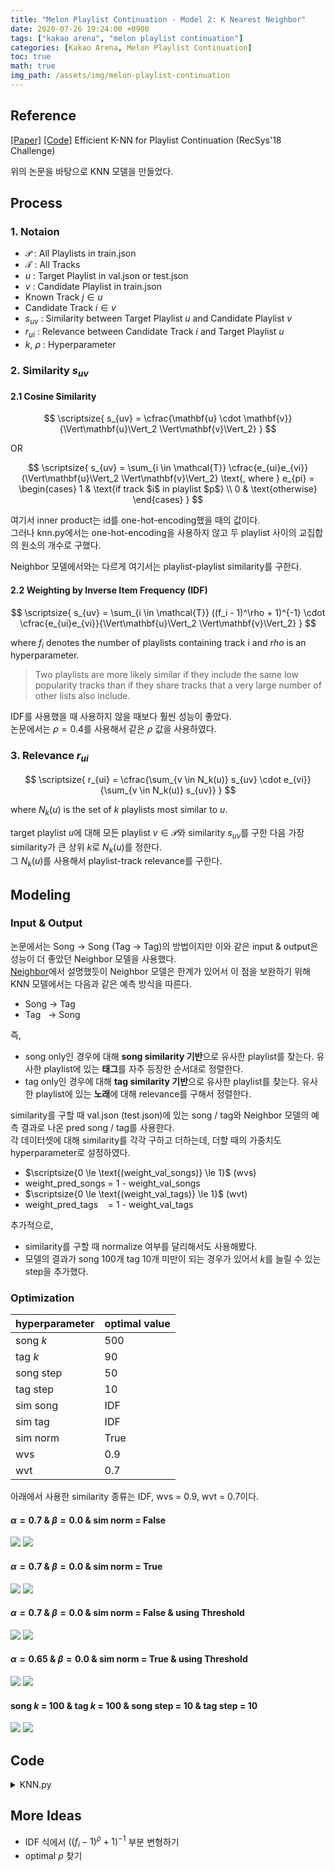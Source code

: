 ```yaml
---
title: "Melon Playlist Continuation - Model 2: K Nearest Neighbor"
date: 2020-07-26 19:24:00 +0900
tags: ["kakao arena", "melon playlist continuation"]
categories: [Kakao Arena, Melon Playlist Continuation]
toc: true
math: true
img_path: /assets/img/melon-playlist-continuation
---
```


## Reference

[[Paper]](https://eprints.sztaki.hu/9560/1/Kelen_1_30347064_ny.pdf) [[Code]](https://github.com/proto-n/recsys-challenge-2018) Efficient K-NN for Playlist Continuation (RecSys'18 Challenge)

위의 논문을 바탕으로 KNN 모델을 만들었다.

## Process
### 1. Notaion

- $\mathcal{P}$ : All Playlists in train.json
- $\mathcal{T}$ : All Tracks
- $u$ : Target Playlist in val.json or test.json
- $v$ : Candidate Playlist in train.json
- Known Track $j \in u$
- Candidate Track $i \in v$
- $s_{uv}$ : Similarity between Target Playlist $u$ and Candidate Playlist $v$
- $r_{ui}$ : Relevance between Candidate Track $i$ and Target Playlist $u$
- $k$, $\rho$ : Hyperparameter

### 2. Similarity $s_{uv}$
#### 2.1 Cosine Similarity

$$
\scriptsize{
s_{uv} = \cfrac{\mathbf{u} \cdot \mathbf{v}}{\Vert\mathbf{u}\Vert_2 \Vert\mathbf{v}\Vert_2}
}
$$

OR

$$
\scriptsize{
s_{uv} = \sum_{i \in \mathcal{T}} \cfrac{e_{ui}e_{vi}}{\Vert\mathbf{u}\Vert_2 \Vert\mathbf{v}\Vert_2}
\text{, where  } e_{pi} =
\begin{cases}
1 & \text{if track $i$ in playlist $p$} \\
0 & \text{otherwise}
\end{cases}
}
$$

여기서 inner product는 id를 one-hot-encoding했을 때의 값이다.<br>
그러나 knn.py에서는 one-hot-encoding을 사용하지 않고 두 playlist 사이의 교집합의 원소의 개수로 구했다.

Neighbor 모델에서와는 다르게 여기서는 playlist-playlist similarity를 구한다.

#### 2.2 Weighting by Inverse Item Frequency (IDF)

$$
\scriptsize{
s_{uv} = \sum_{i \in \mathcal{T}} ((f_i - 1)^\rho + 1)^{-1} \cdot \cfrac{e_{ui}e_{vi}}{\Vert\mathbf{u}\Vert_2 \Vert\mathbf{v}\Vert_2}
}
$$

where $f_i$ denotes the number of playlists containing track i and $rho$ is an hyperparameter.


> Two playlists are more likely similar if they include the same low popularity tracks than if they share tracks that a very large number of other lists also include.

IDF를 사용했을 때 사용하지 않을 때보다 훨씬 성능이 좋았다.<br>
논문에서는 $\rho = 0.4$를 사용해서 같은 $\rho$ 값을 사용하였다.

### 3. Relevance $r_{ui}$

$$
\scriptsize{
r_{ui} = \cfrac{\sum_{v \in N_k(u)} s_{uv} \cdot e_{vi}}{\sum_{v \in N_k(u)} s_{uv}}
}
$$

where $N_k(u)$ is the set of $k$ playlists most similar to $u$.

target playlist $u$에 대해 모든 playlist $v \in \mathcal{P}$와 similarity $s_{uv}$를 구한 다음 가장 similarity가 큰 상위 $k$로 $N_k(u)$를 정한다.<br>
그 $N_k(u)$를 사용해서 playlist-track relevance를 구한다.


## Modeling
### Input & Output

논문에서는 Song &#8594; Song (Tag &#8594; Tag)의 방법이지만 이와 같은 input & output은 성능이 더 좋았던 Neighbor 모델을 사용했다.<br>
[Neighbor](/posts/melon-playlist-continuation-neighbor)에서 설명했듯이 Neighbor 모델은 한계가 있어서 이 점을 보완하기 위해 KNN 모델에서는 다음과 같은 예측 방식을 따른다.

- Song &#8594; Tag
- Tag &nbsp;  &#8594; Song

즉,
- song only인 경우에 대해 **song similarity 기반**으로 유사한 playlist를 찾는다. 유사한 playlist에 있는 **태그**를 자주 등장한 순서대로 정렬한다.
- tag only인 경우에 대해 **tag similarity 기반**으로 유사한 playlist를 찾는다. 유사한 playlist에 있는 **노래**에 대해 relevance를 구해서 정렬한다.

similarity를 구할 때 val.json (test.json)에 있는 song / tag와 Neighbor 모델의 예측 결과로 나온 pred song / tag를 사용한다.<br>
각 데이터셋에 대해 similarity를 각각 구하고 더하는데, 더할 때의 가중치도 hyperparameter로 설정하였다.

- $\scriptsize{0 \le \text{(weight_val_songs)} \le 1}$ (wvs)
- weight_pred_songs = 1 - weight_val_songs
- $\scriptsize{0 \le \text{(weight_val_tags)} \le 1}$ (wvt)
- weight_pred_tags &nbsp;&nbsp; = 1 - weight_val_tags

추가적으로,
- similarity를 구할 때 normalize 여부를 달리해서도 사용해봤다.
- 모델의 결과가 song 100개 tag 10개 미만이 되는 경우가 있어서 $k$를 늘릴 수 있는 step을 추가했다.


### Optimization

hyperparameter | optimal value
:---|:---
song $k$ | 500
tag $k$ | 90
song step | 50
tag step | 10
sim song | IDF
sim tag | IDF
sim norm | True
wvs | 0.9
wvt | 0.7

아래에서 사용한 similarity 종류는 IDF, wvs = 0.9, wvt = 0.7이다.

#### $\alpha = 0.7$ & $\beta = 0.0$ & sim norm = False

![](after_merging_knn_song_score_comparison.png)
![](after_merging_knn_tag_score_comparison.png)

#### $\alpha = 0.7$ & $\beta = 0.0$ & sim norm = True

![](after_merging_knn_song_norm_score_comparison.png)
![](after_merging_knn_tag_norm_score_comparison.png)


#### $\alpha = 0.7$ & $\beta = 0.0$ & sim norm = False & using Threshold

![](threshold_knn_song_score_comparison.png)
![](threshold_knn_tag_score_comparison.png)


#### $\alpha = 0.65$ & $\beta = 0.0$ & sim norm = True & using Threshold

![](threshold_knn_song_norm_alpha65_score_comparison.png)
![](threshold_knn_tag_norm_alpha65_score_comparison.png)


#### song $k$ = 100 & tag $k$ = 100 & song step = 10 & tag step = 10

![](neighbor_songk100_step10_score_comparison.png)
![](neighbor_tagk100_step10_score_comparison.png)


## Code

<details>
<summary>KNN.py</summary>
<div markdown="1">

``` python
import numpy as np
import pandas as pd
from collections import Counter
from data_util import tag_id_meta


class KNN:
    '''
    K Nearest Neighbor
    '''

    __version__ = "KNN-2.0"

    def __init__(self, song_k, tag_k, rho=0.4, \
                 song_k_step=50, tag_k_step=10, \
                 weight_val_songs=0.5, weight_pred_songs=0.5, \
                 weight_val_tags=0.5, weight_pred_tags=0.5, \
                 sim_songs="idf", sim_tags="idf", sim_normalize=False, \
                 train=None, val=None, song_meta=None, pred=None):
        '''
        song_k, tag_k, song_k_step, tag_k_step : int
        rho : float; 0.4(default) only for idf
        weights : float
        sim_songs, sim_tags : "idf"(default), "cos"
        sim_normalize : boolean;
        '''
        ### data sets
        self.train_id    = train["id"].copy()
        self.train_songs = train["songs"].copy()
        self.train_tags  = train["tags"].copy()

        self.val_id    = val["id"].copy()
        self.val_songs = val["songs"].copy()
        self.val_tags  = val["tags"].copy()
        self.val_updt_date = val["updt_date"].copy()

        self.song_meta_issue_date = song_meta["issue_date"].copy().astype(np.int64)

        self.pred_songs = pred["songs"].copy()
        self.pred_tags  = pred["tags"].copy()

        self.freq_songs = None
        self.freq_tags  = None

        self.song_k = song_k
        self.tag_k  = tag_k
        self.song_k_step = song_k_step
        self.tag_k_step  = tag_k_step
        self.rho = rho
        self.weight_val_songs  = weight_val_songs
        self.weight_pred_songs = weight_pred_songs
        self.weight_val_tags   = weight_val_tags
        self.weight_pred_tags  = weight_pred_tags

        self.sim_songs     = sim_songs
        self.sim_tags      = sim_tags
        self.sim_normalize = sim_normalize

        self.__version__ = KNN.__version__

        _, id_to_tag = tag_id_meta(train, val)

        TOTAL_SONGS = song_meta.shape[0]  # total number of songs
        TOTAL_TAGS  = len(id_to_tag)      # total number of tags

        ### transform date format in val
        for idx in self.val_id.index:
            self.val_updt_date.at[idx] = int(''.join(self.val_updt_date[idx].split()[0].split('-')))
        self.val_updt_date.astype(np.int64)


        if self.sim_songs == "idf":

            self.freq_songs = np.zeros(TOTAL_SONGS, dtype=np.int64)
            for _songs in self.train_songs:
                self.freq_songs[_songs] += 1

        if self.sim_tags == "idf":

            self.freq_tags = np.zeros(TOTAL_TAGS, dtype=np.int64)
            for _tags in self.train_tags:
                self.freq_tags[_tags] += 1

        del train, val, song_meta, pred


    def predict(self):
        '''
        @returns : pandas.DataFrame; columns=['id', 'songs', 'tags']
        '''

        _range = range(self.val_id.size)

        pred = []
        all_songs = [set(songs) for songs in self.train_songs] # list of set
        all_tags =  [set(tags) for tags in self.train_tags]    # list of set

        for uth in _range:

            # predict songs by tags
            if self.val_songs[uth] == [] and self.val_tags[uth] != []:
                playlist_tags_in_pred = set(self.pred_tags[uth])
                playlist_tags_in_val  = set(self.val_tags[uth])
                playlist_updt_date = self.val_updt_date[uth]
                simTags_in_pred = np.array([self._sim(playlist_tags_in_pred, vplaylist, self.sim_tags, opt='tags') for vplaylist in all_tags])
                simTags_in_val  = np.array([self._sim(playlist_tags_in_val , vplaylist, self.sim_tags, opt='tags') for vplaylist in all_tags])
                simTags = ((self.weight_pred_tags * simTags_in_pred) / (len(playlist_tags_in_pred))) + \
                          ((self.weight_val_tags * simTags_in_val) / (len(playlist_tags_in_val)))
                songs = set()

                try:
                    song_k = min(len(simTags[simTags > 0]), self.song_k)

                except:
                    song_k = self.song_k

                while len(songs) < 100:
                    top = simTags.argsort()[-song_k:]
                    _songs = []

                    for vth in top:
                        _songs += self.train_songs[vth]
                    songs = set(_songs)

                    # check if issue_date of songs is earlier than updt_date of playlist
                    date_checked = []
                    for track_i in songs:
                        if self.song_meta_issue_date[track_i] <= playlist_updt_date:
                            date_checked.append(track_i)
                    songs = set(date_checked)

                    song_k += self.song_k_step

                norm = simTags[top].sum()
                if norm == 0:
                    norm = 1.0e+10 # FIXME

                relevance = np.array([(song, np.sum([simTags[vth] if song in all_songs[vth] else 0 for vth in top]) / norm) for song in songs])
                relevance = relevance[relevance[:, 1].argsort()][-100:][::-1]
                pred_songs = relevance[:, 0].astype(np.int64).tolist()

                pred.append({
                "id" : int(self.val_id[uth]),
                "songs" : pred_songs,
                "tags" : self.pred_tags[uth]
                })

            # predict tags using songs
            elif self.val_songs[uth] != [] and self.val_tags[uth] == []:
                playlist_songs_in_pred = set(self.pred_songs[uth])
                playlist_songs_in_val  = set(self.val_songs[uth])
                simSongs_in_pred = np.array([self._sim(playlist_songs_in_pred, vplaylist, self.sim_songs, opt='songs') for vplaylist in all_songs])
                simSongs_in_val  = np.array([self._sim(playlist_songs_in_val , vplaylist, self.sim_songs, opt='songs') for vplaylist in all_songs])
                simSongs = ((self.weight_pred_songs * simSongs_in_pred) / (len(playlist_songs_in_pred))) + \
                           ((self.weight_val_songs * simSongs_in_val)  /  (len(playlist_songs_in_val)))
                tags = []

                try:
                    tag_k = min(len(simSongs[simSongs > 0]), self.tag_k)

                except:
                    tag_k = self.tag_k

                while len(tags) < 10:
                    top = simSongs.argsort()[-tag_k:]
                    _tags = []

                    for vth in top:
                        _tags += self.train_tags[vth]

                    counts = Counter(_tags).most_common(30)
                    tags = [tag for tag, _ in counts]

                    tag_k += self.tag_k_step

                pred_tags = tags[:10]

                pred.append({
                "id" : int(self.val_id[uth]),
                "songs" : self.pred_songs[uth],
                "tags" : pred_tags
                })

            # if val.songs[uth] == [] and val.tags[uth] == [] -> pred.songs[uth] == [] and pred.tags[uth] == []
            # if val.songs[uth] != [] and val.tags[uth] != [] -> pred.songs[uth] != [] and pred.tags[uth] != []
            else:
                pred.append({
                "id" : int(self.val_id[uth]),
                "songs" : self.pred_songs[uth],
                "tags" : self.pred_tags[uth]
                })

        return pd.DataFrame(pred)


    def _sim(self, u, v, sim, opt):
        '''
        u : set (playlist in train data)
        v : set (playlist in test data)
        sim : string; "cos", "idf"
        opt : string; "songs", "tags"
        '''

        if sim == "cos":
            if self.sim_normalize:
                try:
                    return len(u & v) / ((len(u) ** 0.5) * (len(v) ** 0.5))
                except:
                    return 0
            else:
                return len(u & v)

        elif sim == "idf":
            if opt == "songs":
                freq = self.freq_songs
            elif opt == "tags":
                freq = self.freq_tags
            freq = freq[list(u & v)]
            freq = 1 / (((freq - 1) ** self.rho) + 1) # numpy!
            if self.sim_normalize:
                try:
                    return freq.sum() / ((len(u) ** 0.5) * (len(v) ** 0.5))
                except:
                    return 0
            else:
                return freq.sum()
```

</div>
</details>

## More Ideas

- IDF 식에서 $((f_i - 1)^\rho + 1)^{-1}$ 부분 변형하기
- optimal $\rho$ 찾기
